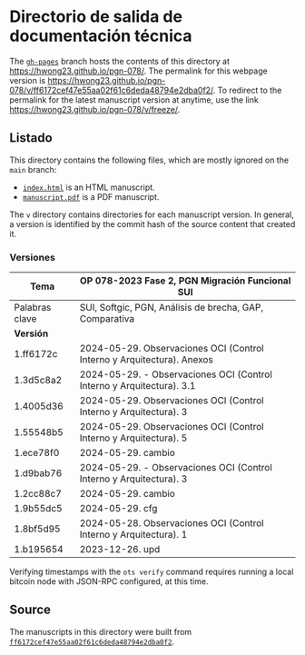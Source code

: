 # Directorio de salida de documentación técnica

The [`gh-pages`](https://github.com/hwong23/pgn-078/tree/gh-pages) branch hosts the contents of this directory at <https://hwong23.github.io/pgn-078/>.
The permalink for this webpage version is <https://hwong23.github.io/pgn-078/v/ff6172cef47e55aa02f61c6deda48794e2dba0f2/>.
To redirect to the permalink for the latest manuscript version at anytime, use the link <https://hwong23.github.io/pgn-078/v/freeze/>.

## Listado

This directory contains the following files, which are mostly ignored on the `main` branch:

+ [`index.html`](index.html) is an HTML manuscript.
+ [`manuscript.pdf`](manuscript.pdf) is a PDF manuscript.

The `v` directory contains directories for each manuscript version.
In general, a version is identified by the commit hash of the source content that created it.


### Versiones

| Tema           | OP 078-2023 Fase 2, PGN Migración Funcional SUI      |
|----------------|----------------------------|
| Palabras clave | SUI, Softgic, PGN, Análisis de brecha, GAP, Comparativa |
| **Versión**    |                            |
| 1.ff6172c | 2024-05-29. Observaciones OCI (Control Interno y Arquitectura). Anexos |
| 1.3d5c8a2 | 2024-05-29. - Observaciones OCI (Control Interno y Arquitectura). 3.1 |
| 1.4005d36 | 2024-05-29. Observaciones OCI (Control Interno y Arquitectura). 3 |
| 1.55548b5 | 2024-05-29. Observaciones OCI (Control Interno y Arquitectura). 5 |
| 1.ece78f0 | 2024-05-29. cambio |
| 1.d9bab76 | 2024-05-29. - Observaciones OCI (Control Interno y Arquitectura). 3 |
| 1.2cc88c7 | 2024-05-29. cambio |
| 1.9b55dc5 | 2024-05-29. cfg |
| 1.8bf5d95 | 2024-05-28. Observaciones OCI (Control Interno y Arquitectura). 1 |
| 1.b195654 | 2023-12-26. upd |



Verifying timestamps with the `ots verify` command requires running a local bitcoin node with JSON-RPC configured, at this time.

## Source

The manuscripts in this directory were built from
[`ff6172cef47e55aa02f61c6deda48794e2dba0f2`](https://github.com/hwong23/pgn-078/commit/ff6172cef47e55aa02f61c6deda48794e2dba0f2).
